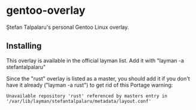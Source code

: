# gentoo-overlay

Ștefan Talpalaru's personal Gentoo Linux overlay.

## Installing

This overlay is available in the official layman list. Add it with "layman -a stefantalpalaru"

Since the "rust" overlay is listed as a master, you should add it if you don't have it already
("layman -a rust") to get rid of this Portage warning:

```
Unavailable repository 'rust' referenced by masters entry in '/var/lib/layman/stefantalpalaru/metadata/layout.conf'
```

